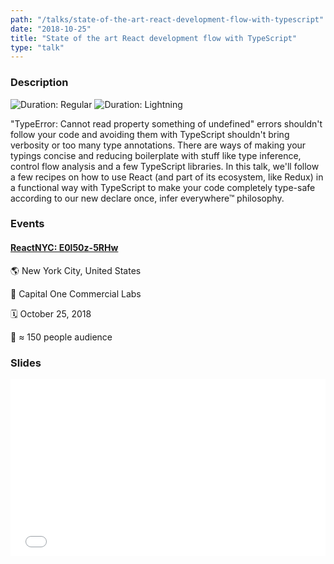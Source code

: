 ```yaml
---
path: "/talks/state-of-the-art-react-development-flow-with-typescript"
date: "2018-10-25"
title: "State of the art React development flow with TypeScript"
type: "talk"
---
```


### Description

![Duration: Regular](https://img.shields.io/badge/duration-regular-yellowgreen?style=for-the-badge)
![Duration: Lightning](https://img.shields.io/badge/duration-lightning-orange?style=for-the-badge)

"TypeError: Cannot read property something of undefined" errors shouldn't follow your code and avoiding them with TypeScript shouldn't bring verbosity or too many type annotations. There are ways of making your typings concise and reducing boilerplate with stuff like type inference, control flow analysis and a few TypeScript libraries. In this talk, we'll follow a few recipes on how to use React (and part of its ecosystem, like Redux) in a functional way with TypeScript to make your code completely type-safe according to our new declare once, infer everywhere™ philosophy.

### Events

#### [ReactNYC: E0l50z-5RHw](https://www.meetup.com/ReactNYC/events/254152934/)

🌎 New York City, United States

📍 Capital One Commercial Labs

🗓️ October 25, 2018

👥 ≈ 150 people audience

### Slides

<div style="left: 0; width: 100%; height: 0; position: relative; padding-bottom: 56.1987%;"><iframe src="//speakerdeck.com/player/2e6e9b8d10a943998447ae48f713a47f" style="border: 0; top: 0; left: 0; width: 100%; height: 100%; position: absolute;" allowfullscreen scrolling="no" allow="autoplay; encrypted-media"></iframe></div>
